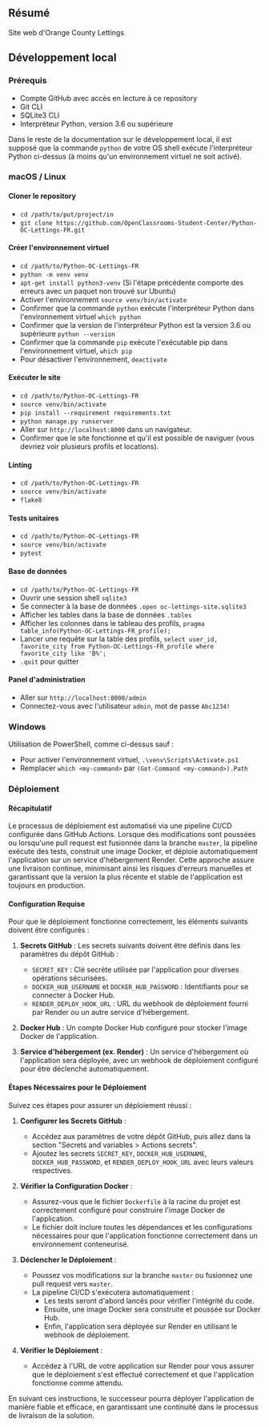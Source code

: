 ## Résumé

Site web d'Orange County Lettings

## Développement local

### Prérequis

- Compte GitHub avec accès en lecture à ce repository
- Git CLI
- SQLite3 CLI
- Interpréteur Python, version 3.6 ou supérieure

Dans le reste de la documentation sur le développement local, il est supposé que la commande `python` de votre OS shell exécute l'interpréteur Python ci-dessus (à moins qu'un environnement virtuel ne soit activé).

### macOS / Linux

#### Cloner le repository

- `cd /path/to/put/project/in`
- `git clone https://github.com/OpenClassrooms-Student-Center/Python-OC-Lettings-FR.git`

#### Créer l'environnement virtuel

- `cd /path/to/Python-OC-Lettings-FR`
- `python -m venv venv`
- `apt-get install python3-venv` (Si l'étape précédente comporte des erreurs avec un paquet non trouvé sur Ubuntu)
- Activer l'environnement `source venv/bin/activate`
- Confirmer que la commande `python` exécute l'interpréteur Python dans l'environnement virtuel
`which python`
- Confirmer que la version de l'interpréteur Python est la version 3.6 ou supérieure `python --version`
- Confirmer que la commande `pip` exécute l'exécutable pip dans l'environnement virtuel, `which pip`
- Pour désactiver l'environnement, `deactivate`

#### Exécuter le site

- `cd /path/to/Python-OC-Lettings-FR`
- `source venv/bin/activate`
- `pip install --requirement requirements.txt`
- `python manage.py runserver`
- Aller sur `http://localhost:8000` dans un navigateur.
- Confirmer que le site fonctionne et qu'il est possible de naviguer (vous devriez voir plusieurs profils et locations).

#### Linting

- `cd /path/to/Python-OC-Lettings-FR`
- `source venv/bin/activate`
- `flake8`

#### Tests unitaires

- `cd /path/to/Python-OC-Lettings-FR`
- `source venv/bin/activate`
- `pytest`

#### Base de données

- `cd /path/to/Python-OC-Lettings-FR`
- Ouvrir une session shell `sqlite3`
- Se connecter à la base de données `.open oc-lettings-site.sqlite3`
- Afficher les tables dans la base de données `.tables`
- Afficher les colonnes dans le tableau des profils, `pragma table_info(Python-OC-Lettings-FR_profile);`
- Lancer une requête sur la table des profils, `select user_id, favorite_city from
  Python-OC-Lettings-FR_profile where favorite_city like 'B%';`
- `.quit` pour quitter

#### Panel d'administration

- Aller sur `http://localhost:8000/admin`
- Connectez-vous avec l'utilisateur `admin`, mot de passe `Abc1234!`

### Windows

Utilisation de PowerShell, comme ci-dessus sauf :

- Pour activer l'environnement virtuel, `.\venv\Scripts\Activate.ps1` 
- Remplacer `which <my-command>` par `(Get-Command <my-command>).Path`

### Déploiement

#### Récapitulatif

Le processus de déploiement est automatisé via une pipeline CI/CD configurée dans GitHub Actions. Lorsque des modifications sont poussées ou lorsqu'une pull request est fusionnée dans la branche `master`, la pipeline exécute des tests, construit une image Docker, et déploie automatiquement l'application sur un service d'hébergement Render. Cette approche assure une livraison continue, minimisant ainsi les risques d'erreurs manuelles et garantissant que la version la plus récente et stable de l'application est toujours en production.

#### Configuration Requise

Pour que le déploiement fonctionne correctement, les éléments suivants doivent être configurés :

1. **Secrets GitHub** : Les secrets suivants doivent être définis dans les paramètres du dépôt GitHub :
   - `SECRET_KEY` : Clé secrète utilisée par l'application pour diverses opérations sécurisées.
   - `DOCKER_HUB_USERNAME` et `DOCKER_HUB_PASSWORD` : Identifiants pour se connecter à Docker Hub.
   - `RENDER_DEPLOY_HOOK_URL` : URL du webhook de déploiement fourni par Render ou un autre service d'hébergement.

2. **Docker Hub** : Un compte Docker Hub configuré pour stocker l'image Docker de l'application.

3. **Service d'hébergement (ex. Render)** : Un service d'hébergement où l'application sera déployée, avec un webhook de déploiement configuré pour être déclenché automatiquement.

#### Étapes Nécessaires pour le Déploiement

Suivez ces étapes pour assurer un déploiement réussi :

1. **Configurer les Secrets GitHub** : 
   - Accédez aux paramètres de votre dépôt GitHub, puis allez dans la section "Secrets and variables > Actions secrets".
   - Ajoutez les secrets `SECRET_KEY`, `DOCKER_HUB_USERNAME`, `DOCKER_HUB_PASSWORD`, et `RENDER_DEPLOY_HOOK_URL` avec leurs valeurs respectives.

2. **Vérifier la Configuration Docker** :
   - Assurez-vous que le fichier `Dockerfile` à la racine du projet est correctement configuré pour construire l'image Docker de l'application.
   - Le fichier doit inclure toutes les dépendances et les configurations nécessaires pour que l'application fonctionne correctement dans un environnement conteneurisé.

3. **Déclencher le Déploiement** :
   - Poussez vos modifications sur la branche `master` ou fusionnez une pull request vers `master`.
   - La pipeline CI/CD s'exécutera automatiquement :
     - Les tests seront d'abord lancés pour vérifier l'intégrité du code.
     - Ensuite, une image Docker sera construite et poussée sur Docker Hub.
     - Enfin, l'application sera déployée sur Render en utilisant le webhook de déploiement.

4. **Vérifier le Déploiement** :
   - Accédez à l'URL de votre application sur Render pour vous assurer que le déploiement s'est effectué correctement et que l'application fonctionne comme attendu.

En suivant ces instructions, le successeur pourra déployer l'application de manière fiable et efficace, en garantissant une continuité dans le processus de livraison de la solution.
